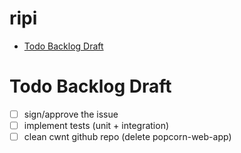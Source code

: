 # ripi

<!-- toc GFM -->

+ [Todo Backlog Draft](#todo-backlog-draft)

<!-- toc -->

# Todo Backlog Draft

- [ ] sign/approve the issue
- [ ] implement tests (unit + integration)
- [ ] clean cwnt github repo (delete popcorn-web-app)
